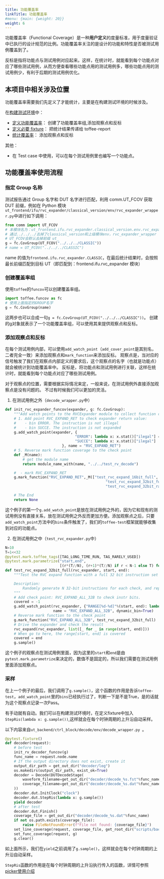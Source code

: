```yaml
---
title: 功能覆盖率
linkTitle: 功能覆盖率
#menu: {main: {weight: 20}}
weight: 6
---
```


功能覆盖率（Functional Coverage）是一种**用户定义**的度量标准，用于度量验证中已执行的设计规范的比例。功能覆盖率关注的是设计的功能和特性是否被测试用例覆盖到了。

反标是指将功能点与测试用例对应起来。这样，在统计时，就能看到每个功能点对应了哪些测试用例，从而方便查看哪些功能点用的测试用例多，哪些功能点用的测试用例少，有利于后期的测试用例优化。

## 本项目中相关涉及位置

功能覆盖率需要我们先定义了才能统计，主要是在构建测试环境的时候涉及。

在[构建测试环境](https://open-verify.cc/UnityChipForXiangShan/docs/03_add_test/02_build_env/)中：

- [定义功能覆盖率](02_build_env.md#2-定义功能覆盖率)： 创建了功能覆盖率组,添加观察点和反标
- [定义必要 fixture](02_build_env.md#3-定义必要fixture)： 把统计结果传递给 toffee-report
- [统计覆盖率](02_build_env.md#4-统计覆盖率)： 添加观察点和反标

其他：

- 在 Test case 中使用，可以在每个测试用例里也编写一个功能点。

## 功能覆盖率使用流程

### 指定 Group 名称

测试报告通过 Group 名字和 DUT 名字进行匹配，利用 comm.UT_FCOV 获取 DUT 前缀，例如在 Python 模块`ut_frontend/ifu/rvc_expander/classical_version/env/rvc_expander_wrapper.py`中进行如下调用：

```python
from comm import UT_FCOV
# 本模块名为：ut_frontend.ifu.rvc_expander.classical_version.env.rvc_expander_wrapper
# 通过../../../去掉了classical_version和上级模块env，rvc_expander_wrapper
# UT_FCOV会默认去掉前缀 ut_
g = fc.CovGroup(UT_FCOV("../../../CLASSIC"))
# name = UT_FCOV("../../../CLASSIC")
```

name 的值为`frontend.ifu.rvc_expander.CLASSIC`，在最后统计结果时，会按照最长前缀匹配到目标 UT（即匹配到：frontend.ifu.rvc_expander 模块）

### 创建覆盖率组

使用`toffee`的`funcov`可以创建覆盖率组。

```python
import toffee.funcov as fc
# 使用上面指定的GROUP名字
g = fc.CovGroup(name)
```
这两步也可以合成一句`g = fc.CovGroup(UT_FCOV("../../../CLASSIC"))`。
创建的g对象就表示了一个功能覆盖率组，可以使用其来提供观察点和反标。

### 添加观察点和反标

在每个测试用例内部，可以使用`add_watch_point`（`add_cover_point`是其别名，二者完全一致）来添加观察点和`mark_function`来添加反标。
观察点是，当对应的信号触发了我们在观察点内部定义的要求后，这个观察点的名字（也就是功能点）就会被统计到功能覆盖率中。
反标是，将功能点和测试用例进行关联，这样在统计时，就能看到每个功能点对应了哪些测试用例。

对于观察点的位置，需要根据实际情况来定，一般来说，在测试用例外直接添加观察点是没有问题的。
不过有时候我们可以更加的灵活。

1. 在测试用例之外（`decode_wrapper.py`中）
```python
def init_rvc_expander_funcov(expander, g: fc.CovGroup):
    """Add watch points to the RVCExpander module to collect function coverage information"""
    # 1. Add point RVC_EXPAND_RET to check expander return value:
    #    - bin ERROR. The instruction is not illegal
    #    - bin SUCCE. The instruction is not expanded
    g.add_watch_point(expander, {
                                "ERROR": lambda x: x.stat()["ilegal"] == False,
                                "SUCCE": lambda x: x.stat()["ilegal"] != False,
                          }, name = "RVC_EXPAND_RET")
    # 5. Reverse mark function coverage to the check point
    def _M(name):
        # get the module name
        return module_name_with(name, "../../test_rv_decode")

    #  - mark RVC_EXPAND_RET
    g.mark_function("RVC_EXPAND_RET",_M(["test_rvc_expand_16bit_full",
                                              "test_rvc_expand_32bit_full",
                                              "test_rvc_expand_32bit_randomN"]), bin_name=["ERROR", "SUCCE"])

    # The End                                                                              
    return None 


```
这个例子的第一个`g.add_watch_point`是放在测试用例之外的，因为它和现有的测试用例没有直接关系，放在测试用例之外反而更加方便。添加观察点之后，只要`add_watch_point`方法中的`bins`条件触发了，我们的`toffee-test`框架就能够收集到对应的功能点。

2. 在测试用例之中（`test_rvc_expander.py`中）

```python
N=10
T=1<<32
@pytest.mark.toffee_tags([TAG_LONG_TIME_RUN, TAG_RARELY_USED])
@pytest.mark.parametrize("start,end",
                         [(r*(T//N), (r+1)*(T//N) if r < N-1 else T) for r in range(N)])
def test_rvc_expand_32bit_full(rvc_expander, start, end):
    """Test the RVC expand function with a full 32 bit instruction set

    Description:
        Randomly generate N 32-bit instructions for each check, and repeat the process K times.
    """
    # Add check point: RVC_EXPAND_ALL_32B to check instr bits.
    covered = -1
    g.add_watch_point(rvc_expander, {"RANGE[%d-%d]"%(start, end): lambda _: covered == end},
                      name = "RVC_EXPAND_ALL_32B", dynamic_bin=True)
    # Reverse mark function to the check point
    g.mark_function("RVC_EXPAND_ALL_32B", test_rvc_expand_32bit_full)
    # Drive the expander and check the result
    rvc_expand(rvc_expander, list([_ for _ in range(start, end)]))
    # When go to here, the range[start, end] is covered
    covered = end
    g.sample()
```

这个例子的观察点在测试用例里面，因为这里的`start`和`end`是由`pytest.mark.parametrize`来决定的，数值不是固定的，所以我们需要在测试用例里面添加观察点。

### 采样

在上一个例子的最后，我们调用了`g.sample()`，这个函数的作用是告诉`toffee-test`，`add_watch_point`里的`bins`已经执行过了，判断一下是不是True，是的话就为这个观察点记录一次Pass。

有手动就有自动。我们可以在构建测试环境时，在定义fixture中加入`StepRis(lambda x: g.sample())`,这样就会在每个时钟周期的上升沿自动采样。

以下内容来自`ut_backend/ctrl_block/decode/env/decode_wrapper.py `。

```python
@pytest.fixture()
def decoder(request):
    # before test
    init_rv_decoder_funcov(g)
    func_name = request.node.name
    # If the output directory does not exist, create it
    output_dir_path = get_out_dir("decoder/log")
    os.makedirs(output_dir_path, exist_ok=True)
    decoder = Decode(DUTDecodeStage(
        waveform_filename=get_out_dir("decoder/decode_%s.fst"%func_name),
        coverage_filename=get_out_dir("decoder/decode_%s.dat"%func_name),
    ))
    decoder.dut.InitClock("clock")
    decoder.dut.StepRis(lambda x: g.sample())
    yield decoder
    # after test
    decoder.dut.Finish()
    coverage_file = get_out_dir("decoder/decode_%s.dat"%func_name)
    if not os.path.exists(coverage_file):
        raise FileNotFoundError(f"File not found: {coverage_file}")
    set_line_coverage(request, coverage_file, get_root_dir("scripts/backend_ctrlblock_decode"))
    set_func_coverage(request, g)
    g.clear()
```

如上面所示，我们在`yield`之前调用了`g.sample()`，这样就会在每个时钟周期的上升沿自动采样。

`StepRis`函数的作用是在每个时钟周期的上升沿执行传入的函数，详情可参照[picker使用介绍](https://open-verify.cc/mlvp/docs/env_usage/picker_usage/)